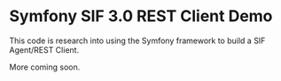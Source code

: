 Symfony SIF 3.0 REST Client Demo
================================
This code is research into using the Symfony framework
to build a SIF Agent/REST Client.

More coming soon.
